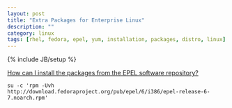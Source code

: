 ```yaml
---
layout: post
title: "Extra Packages for Enterprise Linux"
description: ""
category: linux
tags: [rhel, fedora, epel, yum, installation, packages, distro, linux]
---
```

{% include JB/setup %}

[How can I install the packages from the EPEL software repository?](http://fedoraproject.org/wiki/EPEL/FAQ#Using_EPEL)

`su -c 'rpm -Uvh http://download.fedoraproject.org/pub/epel/6/i386/epel-release-6-7.noarch.rpm'`
